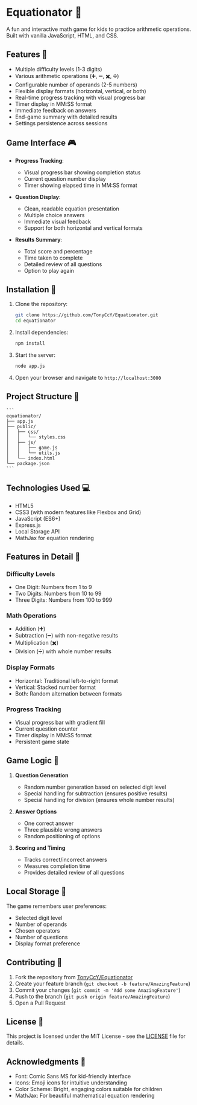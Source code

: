 # Equationator 🧮

A fun and interactive math game for kids to practice arithmetic operations. Built with vanilla JavaScript, HTML, and CSS.

## Features 🌟

- Multiple difficulty levels (1-3 digits)
- Various arithmetic operations (➕, ➖, ✖️, ➗)
- Configurable number of operands (2-5 numbers)
- Flexible display formats (horizontal, vertical, or both)
- Real-time progress tracking with visual progress bar
- Timer display in MM:SS format
- Immediate feedback on answers
- End-game summary with detailed results
- Settings persistence across sessions

## Game Interface 🎮

- **Progress Tracking**:
  - Visual progress bar showing completion status
  - Current question number display
  - Timer showing elapsed time in MM:SS format

- **Question Display**:
  - Clean, readable equation presentation
  - Multiple choice answers
  - Immediate visual feedback
  - Support for both horizontal and vertical formats

- **Results Summary**:
  - Total score and percentage
  - Time taken to complete
  - Detailed review of all questions
  - Option to play again

## Installation 🚀

1. Clone the repository:

    ```bash
    git clone https://github.com/TonyCcY/Equationator.git
    cd equationator
    ```

2. Install dependencies:

    ```bash
    npm install
    ```

3. Start the server:

    ```bash
    node app.js
    ```

4. Open your browser and navigate to `http://localhost:3000`

## Project Structure 📁

    ```
    equationator/
    ├── app.js
    ├── public/
    │   ├── css/
    │   │   └── styles.css
    │   ├── js/
    │   │   ├── game.js
    │   │   └── utils.js
    │   └── index.html
    └── package.json
    ```

## Technologies Used 💻

- HTML5
- CSS3 (with modern features like Flexbox and Grid)
- JavaScript (ES6+)
- Express.js
- Local Storage API
- MathJax for equation rendering

## Features in Detail 📝

### Difficulty Levels
- One Digit: Numbers from 1 to 9
- Two Digits: Numbers from 10 to 99
- Three Digits: Numbers from 100 to 999

### Math Operations
- Addition (➕)
- Subtraction (➖) with non-negative results
- Multiplication (✖️)
- Division (➗) with whole number results

### Display Formats
- Horizontal: Traditional left-to-right format
- Vertical: Stacked number format
- Both: Random alternation between formats

### Progress Tracking
- Visual progress bar with gradient fill
- Current question counter
- Timer display in MM:SS format
- Persistent game state

## Game Logic 🎲

1. **Question Generation**
   - Random number generation based on selected digit level
   - Special handling for subtraction (ensures positive results)
   - Special handling for division (ensures whole number results)

2. **Answer Options**
   - One correct answer
   - Three plausible wrong answers
   - Random positioning of options

3. **Scoring and Timing**
   - Tracks correct/incorrect answers
   - Measures completion time
   - Provides detailed review of all questions

## Local Storage 💾

The game remembers user preferences:
- Selected digit level
- Number of operands
- Chosen operators
- Number of questions
- Display format preference

## Contributing 🤝

1. Fork the repository from [TonyCcY/Equationator](https://github.com/TonyCcY/Equationator)
2. Create your feature branch (`git checkout -b feature/AmazingFeature`)
3. Commit your changes (`git commit -m 'Add some AmazingFeature'`)
4. Push to the branch (`git push origin feature/AmazingFeature`)
5. Open a Pull Request

## License 📄

This project is licensed under the MIT License - see the [LICENSE](LICENSE) file for details.

## Acknowledgments 👏

- Font: Comic Sans MS for kid-friendly interface
- Icons: Emoji icons for intuitive understanding
- Color Scheme: Bright, engaging colors suitable for children
- MathJax: For beautiful mathematical equation rendering